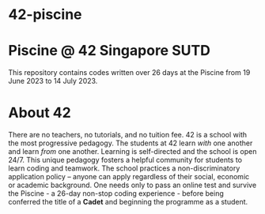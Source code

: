 # 42-piscine
<h1>Piscine @ 42 Singapore SUTD</h1>
This repository contains codes written over 26 days at the Piscine from 19 June 2023 to 14 July 2023. 
<h1/>About 42</h1>
There are no teachers, no tutorials, and no tuition fee. 42 is a school with the most progressive pedagogy. The students at 42 learn <em>with</em> one another and learn <em>from</em> one another. Learning is self-directed and the school is open 24/7. This unique pedagogy fosters a helpful community for students to learn coding and teamwork. The school practices a non-discriminatory application policy – anyone can apply regardless of their social, economic or academic background. One needs only to pass an online test and survive the Piscine - a 26-day non-stop coding experience - before being conferred the title of a <strong>Cadet</strong> and beginning the programme as a student.
